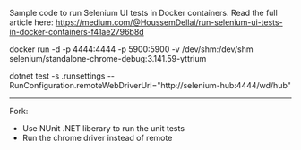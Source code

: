 Sample code to run Selenium UI tests in Docker containers.
Read the full article here:
https://medium.com/@HoussemDellai/run-selenium-ui-tests-in-docker-containers-f41ae2796b8d


docker run -d -p 4444:4444 -p 5900:5900 -v /dev/shm:/dev/shm selenium/standalone-chrome-debug:3.141.59-yttrium


dotnet test -s .runsettings -- RunConfiguration.remoteWebDriverUrl="http://selenium-hub:4444/wd/hub"

-----------------------------------
Fork:
- Use NUnit .NET liberary to run the unit tests
- Run the chrome driver instead of remote
